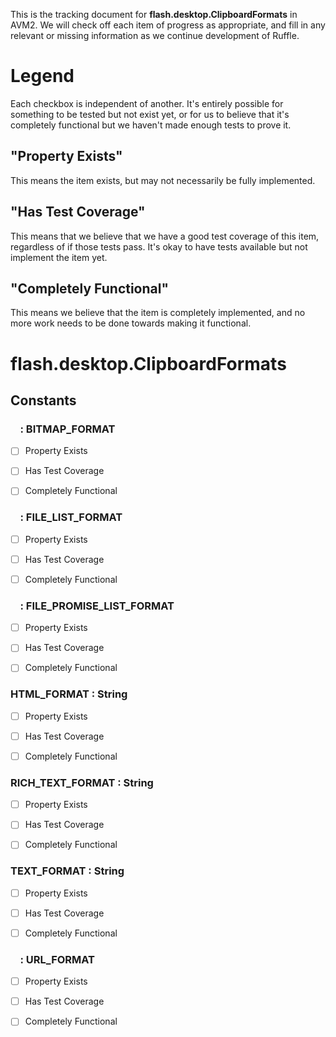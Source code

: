 This is the tracking document for **flash.desktop.ClipboardFormats** in AVM2. We will check off each item of progress as appropriate, and fill in any relevant or missing information as we continue development of Ruffle.
# Legend

Each checkbox is independent of another. It's entirely possible for something to be tested but not exist yet, or for us to believe that it's completely functional but we haven't made enough tests to prove it.
## "Property Exists"

This means the item exists, but may not necessarily be fully implemented.
## "Has Test Coverage"

This means that we believe that we have a good test coverage of this item, regardless of if those tests pass. It's okay to have tests available but not implement the item yet.
## "Completely Functional"

This means we believe that the item is completely implemented, and no more work needs to be done towards making it functional.
# flash.desktop.ClipboardFormats
## Constants
###     : BITMAP_FORMAT

* [ ] Property Exists

* [ ] Has Test Coverage

* [ ] Completely Functional


###     : FILE_LIST_FORMAT

* [ ] Property Exists

* [ ] Has Test Coverage

* [ ] Completely Functional


###     : FILE_PROMISE_LIST_FORMAT

* [ ] Property Exists

* [ ] Has Test Coverage

* [ ] Completely Functional


### HTML_FORMAT : String

* [ ] Property Exists

* [ ] Has Test Coverage

* [ ] Completely Functional


### RICH_TEXT_FORMAT : String

* [ ] Property Exists

* [ ] Has Test Coverage

* [ ] Completely Functional


### TEXT_FORMAT : String

* [ ] Property Exists

* [ ] Has Test Coverage

* [ ] Completely Functional


###     : URL_FORMAT

* [ ] Property Exists

* [ ] Has Test Coverage

* [ ] Completely Functional